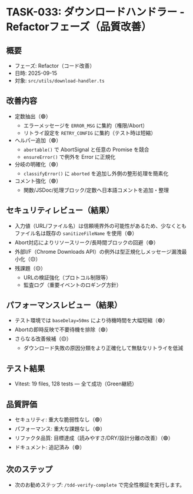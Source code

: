 # TASK-033: ダウンロードハンドラー - Refactorフェーズ（品質改善）

## 概要
- フェーズ: Refactor（コード改善）
- 日時: 2025-09-15
- 対象: `src/utils/download-handler.ts`

## 改善内容
- 定数抽出（🟢）
  - エラーメッセージを `ERROR_MSG` に集約（権限/Abort）
  - リトライ設定を `RETRY_CONFIG` に集約（テスト時は短縮）
- ヘルパー追加（🟢）
  - `abortable()` で AbortSignal と任意の Promise を競合
  - `ensureError()` で例外を Error に正規化
- 分岐の明確化（🟢）
  - `classifyError()` に `aborted` を追加し外側の整形処理を簡素化
- コメント強化（🟢）
  - 関数/JSDoc/処理ブロック/定数へ日本語コメントを追加・整理

## セキュリティレビュー（結果）
- 入力値（URL/ファイル名）は信頼境界外の可能性があるため、少なくともファイル名は既存の `sanitizeFileName` を使用（🟢）
- Abort対応によりリソースリーク/長時間ブロックの回避（🟢）
- 外部I/F（Chrome Downloads API）の例外は型正規化しメッセージ漏洩最小化（🟡）
- 残課題（🟡）
  - URLの検証強化（プロトコル制限等）
  - 監査ログ（重要イベントのロギング方針）

## パフォーマンスレビュー（結果）
- テスト環境では `baseDelay=50ms` により待機時間を大幅短縮（🟢）
- Abortの即時反映で不要待機を排除（🟢）
- さらなる改善候補（🟡）
  - ダウンロード失敗の原因分類をより正確化して無駄なリトライを低減

## テスト結果
- Vitest: 19 files, 128 tests — 全て成功（Green継続）

## 品質評価
- セキュリティ: 重大な脆弱性なし（🟢）
- パフォーマンス: 重大な課題なし（🟢）
- リファクタ品質: 目標達成（読みやすさ/DRY/設計分離の改善）（🟢）
- ドキュメント: 追記済み（🟢）

## 次のステップ
- 次のお勧めステップ: `/tdd-verify-complete` で完全性検証を実行します。
